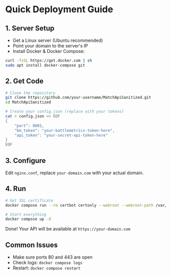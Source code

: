 # Quick Deployment Guide

## 1. Server Setup
- Get a Linux server (Ubuntu recommended)
- Point your domain to the server's IP
- Install Docker & Docker Compose:
```bash
curl -fsSL https://get.docker.com | sh
sudo apt install docker-compose git
```

## 2. Get Code
```bash
# Clone the repository
git clone https://github.com/your-username/MatchApiSanitized.git
cd MatchApiSanitized

# Create your config.json (replace with your tokens)
cat > config.json << EOF
{
    "port": 8001,
    "bm_token": "your-battlemetrics-token-here",
    "api_token": "your-secret-api-token-here"
}
EOF
```

## 3. Configure
Edit `nginx.conf`, replace `your-domain.com` with your actual domain.

## 4. Run
```bash
# Get SSL certificate
docker compose run --rm certbot certonly --webroot --webroot-path /var/www/certbot/ -d your-domain.com

# Start everything
docker compose up -d
```

Done! Your API will be available at `https://your-domain.com`

## Common Issues
- Make sure ports 80 and 443 are open
- Check logs: `docker compose logs`
- Restart: `docker compose restart` 